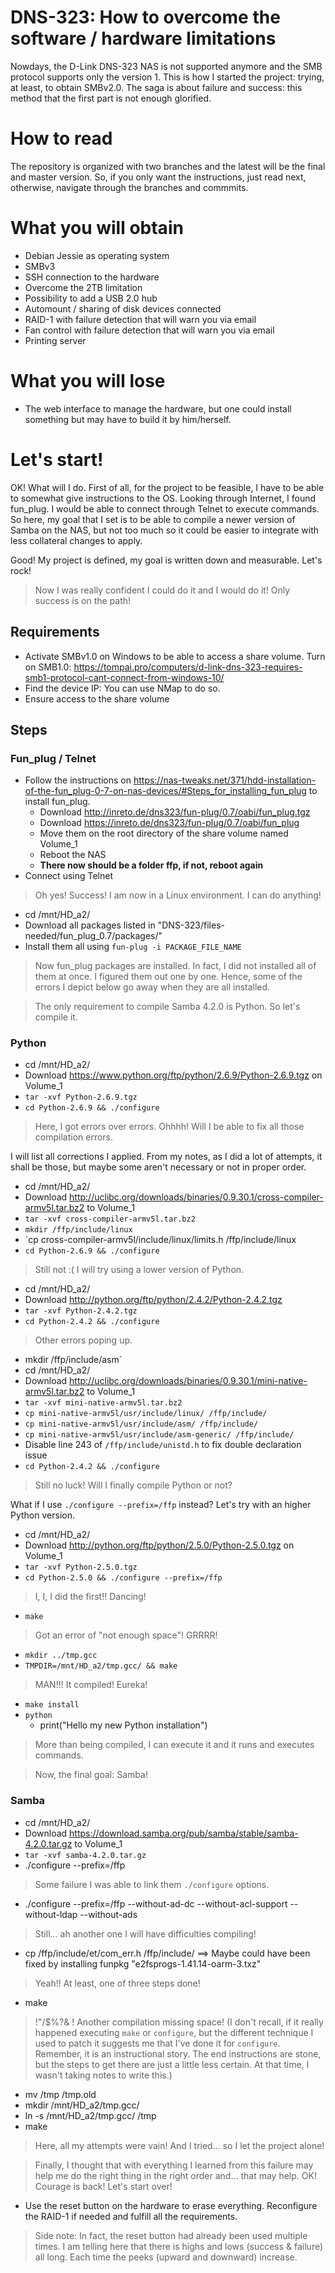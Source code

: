 # DNS-323: How to overcome the software / hardware limitations
Nowdays, the D-Link DNS-323 NAS is not supported anymore and the SMB protocol supports only the version 1. This is how I started the project: trying, at least, to obtain SMBv2.0. The saga is about failure and success: this method that the first part is not enough glorified.

# How to read
The repository is organized with two branches and the latest will be the final and master version. So, if you only want the instructions, just read next, otherwise, navigate through the branches and commmits.

# What you will obtain
- Debian Jessie as operating system
- SMBv3
- SSH connection to the hardware
- Overcome the 2TB limitation
- Possibility to add a USB 2.0 hub
- Automount / sharing of disk devices connected
- RAID-1 with failure detection that will warn you via email
- Fan control with failure detection that will warn you via email
- Printing server

# What you will lose
- The web interface to manage the hardware, but one could install something but may have to build it by him/herself.

# Let's start!

OK! What will I do. First of all, for the project to be feasible, I have to be able to somewhat give instructions to the OS. Looking through Internet, I found fun_plug. I would be able to connect through Telnet to execute commands. So here, my goal that I set is to be able to compile a newer version of Samba on the NAS, but not too much so it could be easier to integrate with less collateral changes to apply.

Good! My project is defined, my goal is written down and measurable. Let's rock!

> Now I was really confident I could do it and I would do it! Only success is on the path!

## Requirements
- Activate SMBv1.0 on Windows to be able to access a share volume. Turn on SMB1.0: https://tompai.pro/computers/d-link-dns-323-requires-smb1-protocol-cant-connect-from-windows-10/
- Find the device IP: You can use NMap to do so.
- Ensure access to the share volume

## Steps
### Fun_plug / Telnet
- Follow the instructions on https://nas-tweaks.net/371/hdd-installation-of-the-fun_plug-0-7-on-nas-devices/#Steps_for_installing_fun_plug to install fun_plug.
    - Download http://inreto.de/dns323/fun-plug/0.7/oabi/fun_plug.tgz
    - Download https://inreto.de/dns323/fun-plug/0.7/oabi/fun_plug
    - Move them on the root directory of the share volume named Volume_1
    - Reboot the NAS
    - **There now should be a folder ffp, if not, reboot again**
- Connect using Telnet

> Oh yes! Success! I am now in a Linux environment. I can do anything!

- cd /mnt/HD_a2/
- Download all packages listed in "DNS-323/files-needed/fun_plug_0.7/packages/"
- Install them all using `fun-plug -i PACKAGE_FILE_NAME`

> Now fun_plug packages are installed. In fact, I did not installed all of them at once. I figured them out one by one. Hence, some of the errors I depict below go away when they are all installed.

> The only requirement to compile Samba 4.2.0 is Python. So let's compile it.

### Python
- cd /mnt/HD_a2/
- Download https://www.python.org/ftp/python/2.6.9/Python-2.6.9.tgz on Volume_1
- `tar -xvf Python-2.6.9.tgz`
- `cd Python-2.6.9 && ./configure`

> Here, I got errors over errors. Ohhhh! Will I be able to fix all those compilation errors.

I will list all corrections I applied. From my notes, as I did a lot of attempts, it shall be those, but maybe some aren't necessary or not in proper order.

- cd /mnt/HD_a2/
- Download http://uclibc.org/downloads/binaries/0.9.30.1/cross-compiler-armv5l.tar.bz2 to Volume_1
- `tar -xvf cross-compiler-armv5l.tar.bz2`
- `mkdir /ffp/include/linux`
- `cp cross-compiler-armv5l/include/linux/limits.h /ffp/include/linux
- `cd Python-2.6.9 && ./configure`

> Still not :( I will try using a lower version of Python.

- cd /mnt/HD_a2/
- Download http://python.org/ftp/python/2.4.2/Python-2.4.2.tgz 
- `tar -xvf Python-2.4.2.tgz`
- `cd Python-2.4.2 && ./configure`

> Other errors poping up.

- mkdir /ffp/include/asm`
- cd /mnt/HD_a2/
- Download http://uclibc.org/downloads/binaries/0.9.30.1/mini-native-armv5l.tar.bz2 to Volume_1
- `tar -xvf mini-native-armv5l.tar.bz2`
- `cp mini-native-armv5l/usr/include/linux/ /ffp/include/`
- `cp mini-native-armv5l/usr/include/asm/ /ffp/include/`
- `cp mini-native-armv5l/usr/include/asm-generic/ /ffp/include/`
- Disable line 243 of `/ffp/include/unistd.h` to fix double declaration issue
- `cd Python-2.4.2 && ./configure`

> Still no luck! Will I finally compile Python or not?

What if I use `./configure --prefix=/ffp` instead? Let's try with an higher Python version.

- cd /mnt/HD_a2/
- Download http://python.org/ftp/python/2.5.0/Python-2.5.0.tgz on Volume_1
- `tar -xvf Python-2.5.0.tgz`
- `cd Python-2.5.0 && ./configure --prefix=/ffp`

> I, I, I did the first!! Dancing!

- `make`

> Got an error of "not enough space"! GRRRR!

- `mkdir ../tmp.gcc`
- `TMPDIR=/mnt/HD_a2/tmp.gcc/ && make`

> MAN!!! It compiled! Eureka!

- `make install`
- `python`
    - print("Hello my new Python installation")

> More than being compiled, I can execute it and it runs and executes commands.

> Now, the final goal: Samba!

### Samba

- cd /mnt/HD_a2/
- Download https://download.samba.org/pub/samba/stable/samba-4.2.0.tar.gz to Volume_1
- `tar -xvf samba-4.2.0.tar.gz`
- ./configure --prefix=/ffp

> Some failure I was able to link them `./configure` options.

- ./configure --prefix=/ffp --without-ad-dc --without-acl-support --without-ldap --without-ads

> Still... ah another one I will have difficulties compiling!

- cp /ffp/include/et/com_err.h /ffp/include/ ==> Maybe could have been fixed by installing funpkg "e2fsprogs-1.41.14-oarm-3.txz"

> Yeah!! At least, one of three steps done!

- make

> !"/$%?& ! Another compilation missing space! (I don't recall, if it really happened executing `make` or `configure`, but the different technique I used to patch it suggests me that I've done it for `configure`. Remember, it is an instructional story. The end instructions are stone, but the steps to get there are just a little less certain. At that time, I wasn't taking notes to write this.)

- mv /tmp /tmp.old
- mkdir /mnt/HD_a2/tmp.gcc/
- ln -s /mnt/HD_a2/tmp.gcc/ /tmp
- make

> Here, all my attempts were vain! And I tried... so I let the project alone!

> Finally, I thought that with everything I learned from this failure may help me do the right thing in the right order and... that may help. OK! Courage is back! Let's start over!

- Use the reset button on the hardware to erase everything. Reconfigure the RAID-1 if needed and fulfill all the requirements.

> Side note: In fact, the reset button had already been used multiple times. I am telling here that there is highs and lows (success & failure) all long. Each time the peeks (upward and downward) increase.
